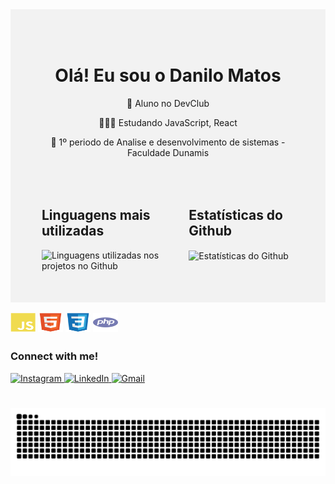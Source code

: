 <div style="background-color: #F2F2F2; padding: 50px;">
  <h1 style="text-align: center;">Olá! Eu sou o Danilo Matos</h1>
  <p style="text-align: center;">🔭 Aluno no DevClub</p>
  <p style="text-align: center;">👨🏻‍💻 Estudando JavaScript, React</p>
  <p style="text-align: center;">🏫 1º periodo de Analise e desenvolvimento de sistemas - Faculdade Dunamis</p>
  <div style="display: flex; justify-content: space-between; margin-top: 50px;">
    <div>
      <h2>Linguagens mais utilizadas</h2>
      <img align="center" src="https://github-readme-stats.vercel.app/api/top-langs/?username=danilodmatos&layout=compact&theme=radical" alt="Linguagens utilizadas nos projetos no Github">
    </div>
    <div>
      <h2>Estatísticas do Github</h2>
      <img align="center" src="https://github-readme-stats.vercel.app/api?username=danilodmatos&show_icons=true&theme=radical" alt="Estatísticas do Github">
    </div>
  </div>
</div>

<div style="display: inline_block"><br>
  <img align="center" alt="Rafa-Js" height="30" width="40" src="https://raw.githubusercontent.com/devicons/devicon/master/icons/javascript/javascript-plain.svg">
  <img align="center" alt="Rafa-HTML" height="30" width="40" src="https://raw.githubusercontent.com/devicons/devicon/master/icons/html5/html5-original.svg">
  <img align="center" alt="Rafa-CSS" height="30" width="40" src="https://raw.githubusercontent.com/devicons/devicon/master/icons/css3/css3-original.svg">
  <img align="center" alt="PHP" height="30" width="40" src="https://raw.githubusercontent.com/devicons/devicon/master/icons/php/php-plain.svg">
</div>

 ##

<h3 align="left">Connect with me!</h3>

<p align="left">
  <a href="https://www.instagram.com/danilodmatos" target="_blank">
    <img src="https://img.shields.io/badge/-Instagram-%23333?style=for-the-badge&logo=instagram&logoColor=white" alt="Instagram"/>
  </a>
  <a href="https://www.linkedin.com/in/danilo-matos-7658b5252" target="_blank">
    <img src="https://img.shields.io/badge/-LinkedIn-%23333?style=for-the-badge&logo=linkedin&logoColor=white" alt="LinkedIn"/>
  </a>
  <a href="mailto:daniloo.matoss18@gmail.com">
    <img src="https://img.shields.io/badge/-Gmail-%23333?style=for-the-badge&logo=gmail&logoColor=white" alt="Gmail"/>
  </a>
</p>

#

<picture align="center">
  <source media="(prefers-color-scheme: dark)" srcset="https://raw.githubusercontent.com/danilodmatos/danilodmatos/output/github-contribution-grid-snake-dark.svg">
  <source media="(prefers-color-scheme: light)" srcset="https://raw.githubusercontent.com/danilodmatos/danilodmatos/output/github-contribution-grid-snake-dark.svg">
  <img align="center" alt="github contribution grid snake animation" src="https://raw.githubusercontent.com/danilodmatos/danilodmatos/output/github-contribution-grid-snake.svg">
</picture>
